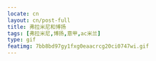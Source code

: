 ```yaml
---
locate: cn
layout: cn/post-full
title: 弗拉米尼和博扬
tags: [弗拉米尼,博扬,意甲,ac米兰]
type: gif
featimg: 7bb8bd97gy1fxg0eaacrcg20ci0747wi.gif
---
```

